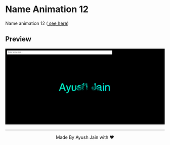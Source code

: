 # Name Animation 12
Name animation 12 (<a href="https://ayush2967.github.io/Name-Animation-12/"> see here</a>)
## Preview
<img src="a3.png">
<hr>
<p align="center">
  Made By Ayush Jain with ❤️
  </p>
  
